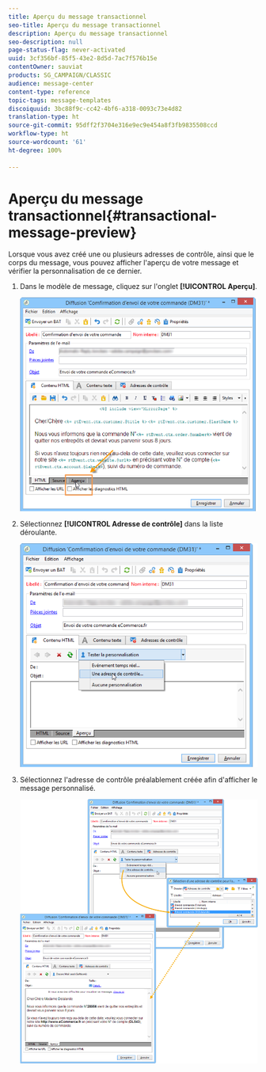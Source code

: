```yaml
---
title: Aperçu du message transactionnel
seo-title: Aperçu du message transactionnel
description: Aperçu du message transactionnel
seo-description: null
page-status-flag: never-activated
uuid: 3cf356bf-85f5-43e2-8d5d-7ac7f576b15e
contentOwner: sauviat
products: SG_CAMPAIGN/CLASSIC
audience: message-center
content-type: reference
topic-tags: message-templates
discoiquuid: 3bc88f9c-cc42-4bf6-a318-0093c73e4d82
translation-type: ht
source-git-commit: 95dff2f3704e316e9ec9e454a8f3fb9835508ccd
workflow-type: ht
source-wordcount: '61'
ht-degree: 100%

---
```



# Aperçu du message transactionnel{#transactional-message-preview}

Lorsque vous avez créé une ou plusieurs adresses de contrôle, ainsi que le corps du message, vous pouvez afficher l&#39;aperçu de votre message et vérifier la personnalisation de ce dernier.

1. Dans le modèle de message, cliquez sur l&#39;onglet **[!UICONTROL Aperçu]**.

   ![](assets/messagecenter_preview_001.png)

1. Sélectionnez **[!UICONTROL Adresse de contrôle]** dans la liste déroulante.

   ![](assets/messagecenter_preview_002.png)

1. Sélectionnez l&#39;adresse de contrôle préalablement créée afin d&#39;afficher le message personnalisé.

   ![](assets/messagecenter_create_seedaddr_009.png)
